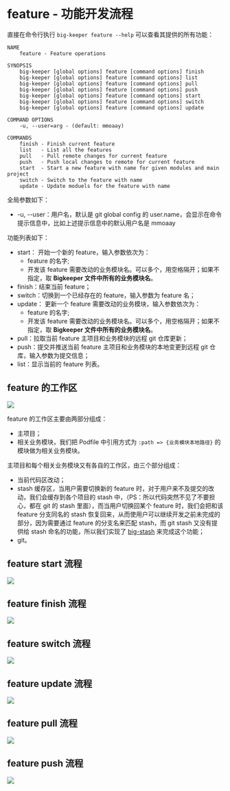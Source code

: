 # feature - 功能开发流程

直接在命令行执行 `big-keeper feature --help` 可以查看其提供的所有功能：

```
NAME
    feature - Feature operations

SYNOPSIS
    big-keeper [global options] feature [command options] finish
    big-keeper [global options] feature [command options] list
    big-keeper [global options] feature [command options] pull
    big-keeper [global options] feature [command options] push
    big-keeper [global options] feature [command options] start
    big-keeper [global options] feature [command options] switch
    big-keeper [global options] feature [command options] update

COMMAND OPTIONS
    -u, --user=arg - (default: mmoaay)

COMMANDS
    finish - Finish current feature
    list   - List all the features
    pull   - Pull remote changes for current feature
    push   - Push local changes to remote for current feature
    start  - Start a new feature with name for given modules and main project
    switch - Switch to the feature with name
    update - Update moduels for the feature with name
```

全局参数如下：

- -u, --user：用户名，默认是 git global config 的 user.name，会显示在命令提示信息中，比如上述提示信息中的默认用户名是 mmoaay

功能列表如下：

- start：
  开始一个新的 feature，输入参数依次为：
  - feature 的名字;
  - 开发该 feature 需要改动的业务模块名。可以多个，用空格隔开；如果不指定，取 **Bigkeeper 文件中所有的业务模块名**。
- finish：结束当前 feature；
- switch：切换到一个已经存在的 feature，输入参数为 feature 名；
- update：
  更新一个 feature 需要改动的业务模块，输入参数依次为：
  - feature 的名字;
  - 开发该 feature 需要改动的业务模块名。可以多个，用空格隔开；如果不指定，取 **Bigkeeper 文件中所有的业务模块名**。
- pull：拉取当前 feature 主项目和业务模块的远程 git 仓库更新；
- push：提交并推送当前 feature 主项目和业务模块的本地变更到远程 git 仓库，输入参数为提交信息；
- list：显示当前的 feature 列表。

## feature 的工作区

![](../../resources/readme/big-keeper-readme.001.png)

feature 的工作区主要由两部分组成：

- 主项目；
- 相关业务模块，我们把 Podfile 中引用方式为 `:path => {业务模块本地路径}` 的模块做为相关业务模块。

主项目和每个相关业务模块又有各自的工作区，由三个部分组成：

- 当前代码区改动；
- stash 缓存区，当用户需要切换新的 feature 时，对于用户来不及提交的改动，我们会缓存到各个项目的 stash 中，（PS：所以代码突然不见了不要担心，都在 git 的 stash 里面），而当用户切换回某个 feature 时，我们会把和该 feature 分支同名的 stash 恢复回来，从而使用户可以继续开发之前未完成的部分，因为需要通过 feature 的分支名来匹配 stash，而 git stash 又没有提供给 stash 命名的功能，所以我们实现了 [big-stash](https://github.com/BigKeeper/big-stash) 来完成这个功能；
- git。

## feature start 流程

![](../../resources/readme/big-keeper-readme.002.png)

## feature finish 流程

![](../../resources/readme/big-keeper-readme.003.png)

## feature switch 流程

![](../../resources/readme/big-keeper-readme.004.png)

## feature update 流程

![](../../resources/readme/big-keeper-readme.005.png)

## feature pull 流程

![](../../resources/readme/big-keeper-readme.006.png)

## feature push 流程

![](../../resources/readme/big-keeper-readme.007.png)
